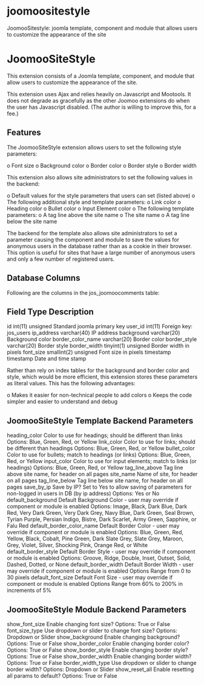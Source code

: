 joomoositestyle
===============

JoomooSitestyle: joomla template, component and module that allows users to customize the appearance of the site

 JoomooSiteStyle
=================
This extension consists of a Joomla template, component, and module that allow
users to customize the appearance of the site.

This extension uses Ajax and relies heavily on Javascript and Mootools.  It
does not degrade as gracefully as the other Joomoo extensions do when the user
has Javascript disabled.  (The author is willing to improve this, for a fee.)

 Features
----------
The JoomooSiteStyle extension allows users to set the following style parameters:

o  Font size
o  Background color
o  Border color
o  Border style
o  Border width

This extension also allows site administrators to set the following values in
the backend:

o  Default values for the style parameters that users can set (listed above)
o  The following additional style and template parameters:
   o  Link color
   o  Heading color
   o  Bullet color
   o  Input Element color
o  The following template parameters:
   o  A tag line above the site name
   o  The site name
   o  A tag line below the site name

The backend for the template also allows site administrators to set a parameter
causing the component and module to save the values for anonymous users in the
database rather than as a cookie in their browser.  This option is useful for
sites that have a large number of anonymous users and only a few number of
registered users.

 Database Columns
------------------
Following are the columns in the jos_joomoocomments table:

Field               Type                   Description
-------------------------------------------------------------------------------
id                  int(11) unsigned       Standard joomla primary key
user_id             int(11)                Foreign key: jos_users
ip_address          varchar(40)            IP address
background          varchar(20)            Background color
border_color_name   varchar(20)            Border color
border_style        varchar(20)            Border style
border_width        tinyint(1) unsigned    Border width in pixels
font_size           smallint(2) unsigned   Font size in pixels
timestamp           timestamp              Date and time stamp

Rather than rely on index tables for the background and border color and style,
which would be more efficient, this extension stores these parameters as
literal values.  This has the following advantages:

o  Makes it easier for non-technical people to add colors
o  Keeps the code simpler and easier to understand and debug

 JoomooSiteStyle Template Backend Parameters
---------------------------------------------
heading_color
    Color to use for headings; should be different than links
    Options: Blue, Green, Red, or Yellow
link_color
    Color to use for links; should be different than headings
    Options: Blue, Green, Red, or Yellow
bullet_color
    Color to use for bullets; match to headings (or links)
    Options: Blue, Green, Red, or Yellow
input_color
    Color to use for input elements; match to links (or headings)
    Options: Blue, Green, Red, or Yellow
tag_line_above
    Tag line above site name, for header on all pages
site_name
    Name of site, for header on all pages
tag_line_below
    Tag line below site name, for header on all pages
save_by_ip
    Save by IP?  Set to Yes to allow saving of parameters for non-logged in
        users in DB (by ip address)
    Options: Yes or No
default_background
    Default Background Color - user may override if component or module is enabled
    Options: Image, Black, Dark Blue, Dark Red, Very Dark Green, Very Dark Grey,
        Navy Blue, Dark Green, Seal Brown, Tyrian Purple, Persian Indigo, Bistre,
        Dark Scarlet, Army Green, Sapphire, or Falu Red
default_border_color_name
    Default Border Color - user may override if component or module is enabled
    Options: Blue, Green, Red, Yellow, Black, Cobalt, Pine Green,
        Dark Slate Grey, Slate Grey, Maroon, Grey, Violet, Silver,
        Shocking Pink, Orange Red, or White
default_border_style
    Default Border Style - user may override if component or module is enabled
    Options: Groove, Ridge, Double, Inset, Outset, Solid, Dashed, Dotted, or None
default_border_width
    Default Border Width - user may override if component or module is enabled
    Options Range from 0 to 30 pixels
default_font_size
    Default Font Size - user may override if component or module is enabled
    Options Range from 60% to 200% in increments of 5%

 JoomooSiteStyle Module Backend Parameters
-------------------------------------------
show_font_size
    Enable changing font size?
    Options: True or False
font_size_type
    Use dropdown or slider to change font size?
    Options: Dropdown or Slider
show_background
    Enable changing background?
    Options: True or False
show_border_color
    Enable changing border color?
    Options: True or False
show_border_style
    Enable changing border style?
    Options: True or False
show_border_width
    Enable changing border width?
    Options: True or False
border_width_type
    Use dropdown or slider to change border width?
    Options: Dropdown or Slider
show_reset_all
    Enable resetting all params to default?
    Options: True or False

